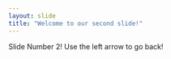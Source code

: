```yaml
---
layout: slide
title: "Welcome to our second slide!"
---
```

Slide Number 2!
Use the left arrow to go back!
